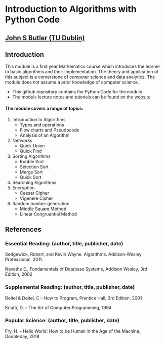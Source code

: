 # Introduction to Algorithms with Python Code
## [John S Butler (TU Dublin)](https://johnsbutler.netlify.com/)

## Introduction
This module is a first year Mathematics course which introduces the learner to basic algorithms and their implementation.  The theory and application of this subject is a cornerstone of computer science and data analytics.  The module does not assume a prior knowledge of computer science.

* This github repository contains the Python Code for the module.
* The module lecture notes and tutorials can be found on the [website](https://sites.google.com/dit.ie/math1812/home)

#### The module covers a range of topics:
1.  Introduction to Algorithms
    - Types and operations
    -  Flow charts and Pseudocode
    -  Analysis of an Algorithm
2. Networks
   -   Quick Union
   -   Quick Find
3. Sorting Algorithms
   - Bubble Sort
   - Selection Sort
   - Merge Sort
   - Quick Sort
4. Searching Algorithms
5. Encryption
   - Caesar Cipher
   - Vigenere Cipher
6. Random number generation 
   -  Middle Square Method
   -  Linear Congruential  Method


## References
### Essential Reading:  (author, title, publisher, date)
Sedgewick, Robert, and Kevin Wayne. Algorithms. Addison-Wesley Professional, 2011.

Navathe E., Fundamentals of Database Systems, Addison Wesley, 3rd Edition, 2002

### Supplemental Reading:  (author, title, publisher, date)
Deitel & Deitel, C – How to Program, Prentice Hall, 3rd Edition, 2001

Knuth, D. – The Art of Computer Programming, 1994

### Popular Science: (author, title, publisher, date)
Fry, H. - Hello World: How to be Human in the Age of the Machine, Doubleday, 2018
